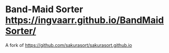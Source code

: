 # Band-Maid Sorter https://ingvaarr.github.io/BandMaidSorter/
A fork of https://github.com/sakurasort/sakurasort.github.io
